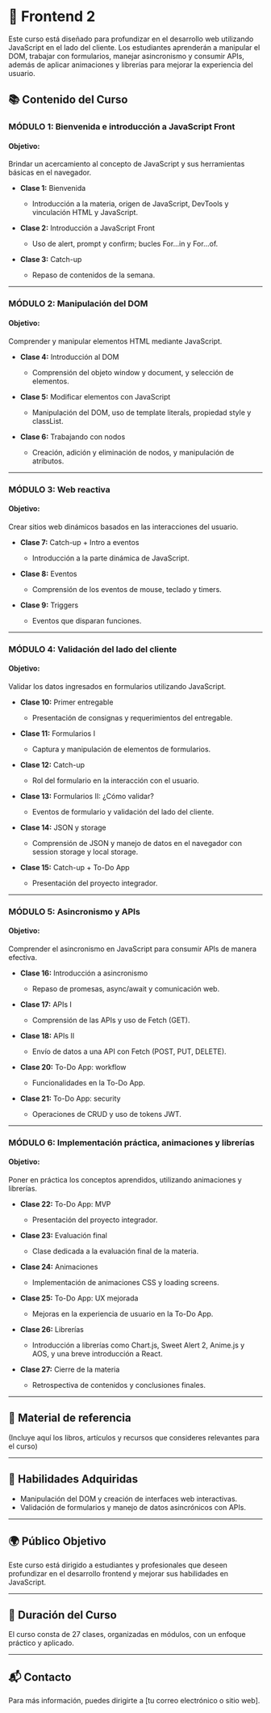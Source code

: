 # 🚀 Frontend 2

Este curso está diseñado para profundizar en el desarrollo web utilizando JavaScript en el lado del cliente. Los estudiantes aprenderán a manipular el DOM, trabajar con formularios, manejar asincronismo y consumir APIs, además de aplicar animaciones y librerías para mejorar la experiencia del usuario.

## 📚 Contenido del Curso

### **MÓDULO 1: Bienvenida e introducción a JavaScript Front**
#### Objetivo:
Brindar un acercamiento al concepto de JavaScript y sus herramientas básicas en el navegador.

- **Clase 1:** Bienvenida
  - Introducción a la materia, origen de JavaScript, DevTools y vinculación HTML y JavaScript.

- **Clase 2:** Introducción a JavaScript Front
  - Uso de alert, prompt y confirm; bucles For...in y For...of.

- **Clase 3:** Catch-up
  - Repaso de contenidos de la semana.

---

### **MÓDULO 2: Manipulación del DOM**
#### Objetivo:
Comprender y manipular elementos HTML mediante JavaScript.

- **Clase 4:** Introducción al DOM
  - Comprensión del objeto window y document, y selección de elementos.

- **Clase 5:** Modificar elementos con JavaScript
  - Manipulación del DOM, uso de template literals, propiedad style y classList.

- **Clase 6:** Trabajando con nodos
  - Creación, adición y eliminación de nodos, y manipulación de atributos.

---

### **MÓDULO 3: Web reactiva**
#### Objetivo:
Crear sitios web dinámicos basados en las interacciones del usuario.

- **Clase 7:** Catch-up + Intro a eventos
  - Introducción a la parte dinámica de JavaScript.

- **Clase 8:** Eventos
  - Comprensión de los eventos de mouse, teclado y timers.

- **Clase 9:** Triggers
  - Eventos que disparan funciones.

---

### **MÓDULO 4: Validación del lado del cliente**
#### Objetivo:
Validar los datos ingresados en formularios utilizando JavaScript.

- **Clase 10:** Primer entregable
  - Presentación de consignas y requerimientos del entregable.

- **Clase 11:** Formularios I
  - Captura y manipulación de elementos de formularios.

- **Clase 12:** Catch-up
  - Rol del formulario en la interacción con el usuario.

- **Clase 13:** Formularios II: ¿Cómo validar?
  - Eventos de formulario y validación del lado del cliente.

- **Clase 14:** JSON y storage
  - Comprensión de JSON y manejo de datos en el navegador con session storage y local storage.

- **Clase 15:** Catch-up + To-Do App
  - Presentación del proyecto integrador.

---

### **MÓDULO 5: Asincronismo y APIs**
#### Objetivo:
Comprender el asincronismo en JavaScript para consumir APIs de manera efectiva.

- **Clase 16:** Introducción a asincronismo
  - Repaso de promesas, async/await y comunicación web.

- **Clase 17:** APIs I
  - Comprensión de las APIs y uso de Fetch (GET).

- **Clase 18:** APIs II
  - Envío de datos a una API con Fetch (POST, PUT, DELETE).

- **Clase 20:** To-Do App: workflow
  - Funcionalidades en la To-Do App.

- **Clase 21:** To-Do App: security
  - Operaciones de CRUD y uso de tokens JWT.

---

### **MÓDULO 6: Implementación práctica, animaciones y librerías**
#### Objetivo:
Poner en práctica los conceptos aprendidos, utilizando animaciones y librerías.

- **Clase 22:** To-Do App: MVP
  - Presentación del proyecto integrador.

- **Clase 23:** Evaluación final
  - Clase dedicada a la evaluación final de la materia.

- **Clase 24:** Animaciones
  - Implementación de animaciones CSS y loading screens.

- **Clase 25:** To-Do App: UX mejorada
  - Mejoras en la experiencia de usuario en la To-Do App.

- **Clase 26:** Librerías
  - Introducción a librerías como Chart.js, Sweet Alert 2, Anime.js y AOS, y una breve introducción a React.

- **Clase 27:** Cierre de la materia
  - Retrospectiva de contenidos y conclusiones finales.

---

## 📖 Material de referencia
(Incluye aquí los libros, artículos y recursos que consideres relevantes para el curso)

---

## 🔑 Habilidades Adquiridas
- Manipulación del DOM y creación de interfaces web interactivas.
- Validación de formularios y manejo de datos asincrónicos con APIs.

---

## 🌍 Público Objetivo
Este curso está dirigido a estudiantes y profesionales que deseen profundizar en el desarrollo frontend y mejorar sus habilidades en JavaScript.

---

## 📅 Duración del Curso
El curso consta de 27 clases, organizadas en módulos, con un enfoque práctico y aplicado.

---

## 📬 Contacto
Para más información, puedes dirigirte a [tu correo electrónico o sitio web].
